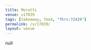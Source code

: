 ```yaml
---
title: Moratti
venue: v17839
tags: [takeaway, food, "fhrs:72429"]
permalink: /v/17839/
layout: venue
---
```

null